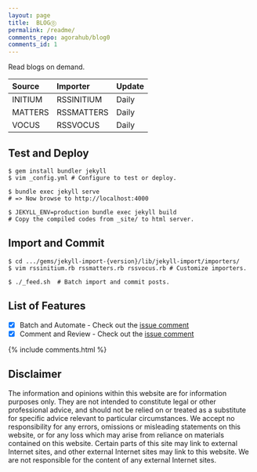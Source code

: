 ```yaml
---
layout: page
title:  BLOG⓪
permalink: /readme/
comments_repo: agorahub/blog0
comments_id: 1
---
```


Read blogs on demand.

| Source  | Importer   | Update |
| :-----  | :-------   | :----- |
| INITIUM | RSSINITIUM | Daily  |
| MATTERS | RSSMATTERS | Daily  |
| VOCUS   | RSSVOCUS   | Daily  |

## Test and Deploy

```
$ gem install bundler jekyll
$ vim _config.yml # Configure to test or deploy.

$ bundle exec jekyll serve
# => Now browse to http://localhost:4000

$ JEKYLL_ENV=production bundle exec jekyll build
# Copy the compiled codes from _site/ to html server.
```

## Import and Commit

```
$ cd .../gems/jekyll-import-{version}/lib/jekyll-import/importers/
$ vim rssinitium.rb rssmatters.rb rssvocus.rb # Customize importers.

$ ./_feed.sh  # Batch import and commit posts.
```

## List of Features

- [x] Batch and Automate - Check out the [issue comment](https://github.com/agorahub/news0/issues/1#issuecomment-597540617)
- [x] Comment and Review - Check out the [issue comment](https://github.com/agorahub/blog0/issues/3#issuecomment-726799802)

{% include comments.html %}

## Disclaimer

The information and opinions within this website are for information purposes only. They are not intended to constitute legal or other professional advice, and should not be relied on or treated as a substitute for specific advice relevant to particular circumstances. We accept no responsibility for any errors, omissions or misleading statements on this website, or for any loss which may arise from reliance on materials contained on this website. Certain parts of this site may link to external Internet sites, and other external Internet sites may link to this website. We are not responsible for the content of any external Internet sites.


